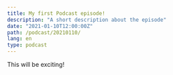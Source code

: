 ```yaml
---
title: My first Podcast episode!
description: "A short description about the episode"
date: "2021-01-10T12:00:00Z"
path: /podcast/20210110/
lang: en
type: podcast
---
```


This will be exciting!
